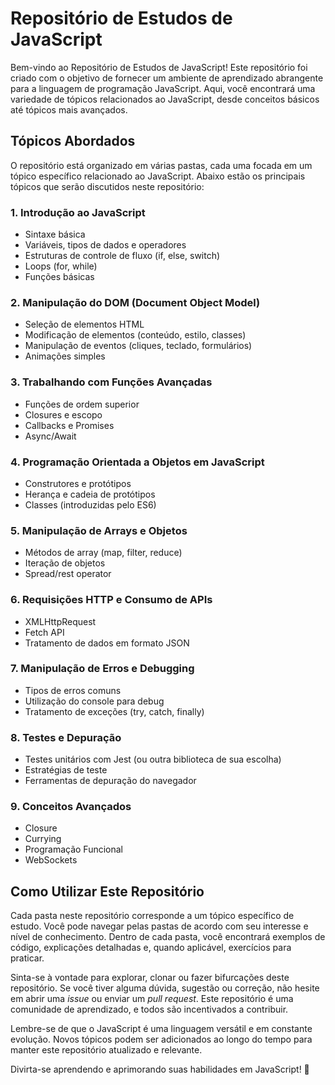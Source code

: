 
# Repositório de Estudos de JavaScript

Bem-vindo ao Repositório de Estudos de JavaScript! Este repositório foi criado com o objetivo de fornecer um ambiente de aprendizado abrangente para a linguagem de programação JavaScript. Aqui, você encontrará uma variedade de tópicos relacionados ao JavaScript, desde conceitos básicos até tópicos mais avançados.

## Tópicos Abordados

O repositório está organizado em várias pastas, cada uma focada em um tópico específico relacionado ao JavaScript. Abaixo estão os principais tópicos que serão discutidos neste repositório:

### 1. Introdução ao JavaScript

-   Sintaxe básica
-   Variáveis, tipos de dados e operadores
-   Estruturas de controle de fluxo (if, else, switch)
-   Loops (for, while)
-   Funções básicas

### 2. Manipulação do DOM (Document Object Model)

-   Seleção de elementos HTML
-   Modificação de elementos (conteúdo, estilo, classes)
-   Manipulação de eventos (cliques, teclado, formulários)
-   Animações simples

### 3. Trabalhando com Funções Avançadas

-   Funções de ordem superior
-   Closures e escopo
-   Callbacks e Promises
-   Async/Await

### 4. Programação Orientada a Objetos em JavaScript

-   Construtores e protótipos
-   Herança e cadeia de protótipos
-   Classes (introduzidas pelo ES6)

### 5. Manipulação de Arrays e Objetos

-   Métodos de array (map, filter, reduce)
-   Iteração de objetos
-   Spread/rest operator

### 6. Requisições HTTP e Consumo de APIs

-   XMLHttpRequest
-   Fetch API
-   Tratamento de dados em formato JSON

### 7. Manipulação de Erros e Debugging

-   Tipos de erros comuns
-   Utilização do console para debug
-   Tratamento de exceções (try, catch, finally)

### 8. Testes e Depuração

-   Testes unitários com Jest (ou outra biblioteca de sua escolha)
-   Estratégias de teste
-   Ferramentas de depuração do navegador

### 9. Conceitos Avançados

-   Closure
-   Currying
-   Programação Funcional
-   WebSockets

## Como Utilizar Este Repositório

Cada pasta neste repositório corresponde a um tópico específico de estudo. Você pode navegar pelas pastas de acordo com seu interesse e nível de conhecimento. Dentro de cada pasta, você encontrará exemplos de código, explicações detalhadas e, quando aplicável, exercícios para praticar.

Sinta-se à vontade para explorar, clonar ou fazer bifurcações deste repositório. Se você tiver alguma dúvida, sugestão ou correção, não hesite em abrir uma _issue_ ou enviar um _pull request_. Este repositório é uma comunidade de aprendizado, e todos são incentivados a contribuir.

Lembre-se de que o JavaScript é uma linguagem versátil e em constante evolução. Novos tópicos podem ser adicionados ao longo do tempo para manter este repositório atualizado e relevante.

Divirta-se aprendendo e aprimorando suas habilidades em JavaScript! 🚀